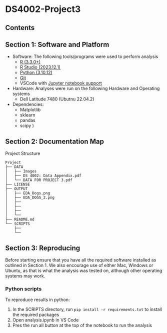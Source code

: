 # DS4002-Project3

## Contents


## Section 1: Software and Platform 
- Software: The following tools/programs were used to perform analysis
    - [R (3.3.0+)](https://cran.rstudio.com/)
    - [R Studio (2023.12.1)](https://posit.co/download/rstudio-desktop/)
    - [Python (3.10.12)](https://www.python.org/downloads/)
    - [Git](https://git-scm.com/)
    - VSCode with [Jupyter notebook support](https://marketplace.visualstudio.com/items?itemName=ms-toolsai.jupyter)
- Hardware: Analyses were run on the following Hardware and Operating systems
    - Dell Latitude 7480 (Ubutnu 22.04.2)
- Dependencies: 
    - Matplotlib
    - sklearn 
    - pandas
    - scipy
) 


## Section 2: Documentation Map
Project Structure
```
Project
├── DATA
│   ├── Images
│   ├── DS 4002: Data Appendix.pdf
│   └── DATA FOR PROJECT 3.pdf
├── LICENSE
├── OUTPUT
│   ├── EDA_Dogs.png
│   ├── EDA_DOGS_2.png
│   ├── 
│   ├── 
│   ├── 
│   └── 
├── README.md
└── SCRIPTS
    ├── 
    └── 
```

## Section 3: Reproducing



Before starting ensure that you have all the required software installed as outlined in Section 1. We also encourage use of either Mac, Windows or Ubuntu, as that is what the analysis was tested on, although other operating systems may work.

### Python scripts
To reproduce results in python:

1. In the SCRIPTS directory, run `pip install -r requirements.txt` to install the required packages
2. Open analysis.ipynb in VS Code
3. Pres the run all button at the top of the notebook to run the analysis
